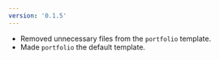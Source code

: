 ```yaml
---
version: '0.1.5'
---
```

* Removed unnecessary files from the `portfolio` template.
* Made `portfolio` the default template.